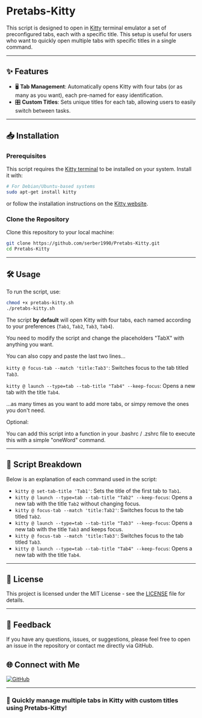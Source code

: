 # Pretabs-Kitty

This script is designed to open in [Kitty](https://sw.kovidgoyal.net/kitty/) terminal emulator a set of preconfigured tabs, each with a specific title. This setup is useful for users who want to quickly open multiple tabs with specific titles in a single command.

---

## ✨ Features

- 🖥 **Tab Management**: Automatically opens Kitty with four tabs  (or as many as you want), each pre-named for easy identification.
- 🎛 **Custom Titles**: Sets unique titles for each tab, allowing users to easily switch between tasks.

---

## 📥 Installation

### Prerequisites

This script requires the [Kitty terminal](https://sw.kovidgoyal.net/kitty/) to be installed on your system. Install it with:

```bash
# For Debian/Ubuntu-based systems
sudo apt-get install kitty
```

or follow the installation instructions on the [Kitty website](https://sw.kovidgoyal.net/kitty/).

### Clone the Repository

Clone this repository to your local machine:

```bash
git clone https://github.com/serber1990/Pretabs-Kitty.git
cd Pretabs-Kitty
```

---

## 🛠 Usage

To run the script, use:

```bash
chmod +x pretabs-kitty.sh
./pretabs-kitty.sh
```

The script **by default** will open Kitty with four tabs, each named according to your preferences (`Tab1`, `Tab2`, `Tab3`, `Tab4`).

You need to modify the script and change the placeholders "TabX" with anything you want.

You can also copy and paste the last two lines...

`kitty @ focus-tab --match 'title:Tab3'`: Switches focus to the tab titled `Tab3`.

`kitty @ launch --type=tab --tab-title "Tab4" --keep-focus`: Opens a new tab with the title `Tab4`.

...as many times as you want to add more tabs, or simpy remove the ones you don't need.

Optional:

You can add this script into a function in your .bashrc / .zshrc file to execute this with a simple "oneWord" command.

---

## 📝 Script Breakdown

Below is an explanation of each command used in the script:

- `kitty @ set-tab-title 'Tab1'`: Sets the title of the first tab to `Tab1`.
- `kitty @ launch --type=tab --tab-title "Tab2" --keep-focus`: Opens a new tab with the title `Tab2` without changing focus.
- `kitty @ focus-tab --match 'title:Tab2'`: Switches focus to the tab titled `Tab2`.
- `kitty @ launch --type=tab --tab-title "Tab3" --keep-focus`: Opens a new tab with the title `Tab3` and keeps focus.
- `kitty @ focus-tab --match 'title:Tab3'`: Switches focus to the tab titled `Tab3`.
- `kitty @ launch --type=tab --tab-title "Tab4" --keep-focus`: Opens a new tab with the title `Tab4`.

---

## 📝 License

This project is licensed under the MIT License - see the [LICENSE](LICENSE) file for details.

---

## 💬 Feedback

If you have any questions, issues, or suggestions, please feel free to open an issue in the repository or contact me directly via GitHub.

## 🌐 Connect with Me

[![GitHub](https://img.shields.io/badge/GitHub-@serber1990-181717?style=flat-square&logo=github)](https://github.com/serber1990)

---

### 🚀 Quickly manage multiple tabs in Kitty with custom titles using Pretabs-Kitty!
